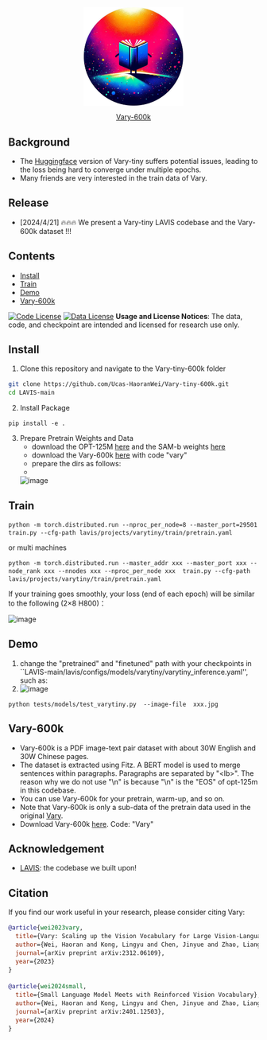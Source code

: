 <p align="center">
<img src="asset/vary-600k.jpg" style="width: 200px" align=center>
</p>
<p align="center">
<a href="">Vary-600k</a>       
</p>

## Background
- The [Huggingface](https://github.com/huggingface/transformers) version of Vary-tiny  suffers potential issues, leading to the loss being hard to converge under multiple epochs.
- Many friends are very interested in the train data of Vary. 


## Release
-  [2024/4/21] 🔥🔥🔥 We present a Vary-tiny LAVIS codebase and the Vary-600k dataset !!!


## Contents
- [Install](#install)
- [Train](#train)
- [Demo](#demo)
- [Vary-600k](#vary-600k)

[![Code License](https://img.shields.io/badge/Code%20License-Apache_2.0-green.svg)](https://github.com/tatsu-lab/stanford_alpaca/blob/main/LICENSE)
[![Data License](https://img.shields.io/badge/Data%20License-CC%20By%20NC%204.0-red.svg)](https://github.com/tatsu-lab/stanford_alpaca/blob/main/DATA_LICENSE)
**Usage and License Notices**: The data, code, and checkpoint are intended and licensed for research use only.


## Install
1. Clone this repository and navigate to the Vary-tiny-600k folder
```bash
git clone https://github.com/Ucas-HaoranWei/Vary-tiny-600k.git
cd LAVIS-main
```
2. Install Package
```Shell
pip install -e .
```
3. Prepare Pretrain Weights and Data
   - download the OPT-125M [here](https://huggingface.co/facebook/opt-125m/tree/main) and the SAM-b weights [here](https://github.com/facebookresearch/segment-anything)
   - download the Vary-600k [here](https://pan.baidu.com/s/18Rh53JxvbYYl9BPHoFvWcQ ) with code "vary"
   - prepare the dirs as follows:
   - 
   ![image](https://github.com/Ucas-HaoranWei/Vary-tiny-600k/assets/50487563/21d529ea-be53-41d3-9ca0-72eb29958bef)

## Train
```Shell
python -m torch.distributed.run --nproc_per_node=8 --master_port=29501 train.py --cfg-path lavis/projects/varytiny/train/pretrain.yaml
```
or multi machines
```Shell
python -m torch.distributed.run --master_addr xxx --master_port xxx --node_rank xxx --nnodes xxx --nproc_per_node xxx  train.py --cfg-path lavis/projects/varytiny/train/pretrain.yaml
```

If your training goes smoothly, your loss (end of each epoch) will be similar to the following (2×8 H800)：

   ![image](https://github.com/Ucas-HaoranWei/Vary-tiny-600k/assets/50487563/9c02a5a5-e93d-4a94-bd7d-c4b76d30d6f6)



## Demo
1. change the "pretrained" and "finetuned" path with your checkpoints in ``LAVIS-main/lavis/configs/models/varytiny/varytiny_inference.yaml'', such as:
2. 
   ![image](https://github.com/Ucas-HaoranWei/Vary-tiny-600k/assets/50487563/8c008c8f-862f-4e0d-afc5-6117d5e7a527)
```Shell
python tests/models/test_varytiny.py  --image-file  xxx.jpg
```
## Vary-600k
- Vary-600k is a PDF image-text pair dataset with about 30W English and 30W Chinese pages.
- The dataset is extracted using Fitz. A BERT model is used to merge sentences within paragraphs. Paragraphs are separated by "\<lb>". The reason why we do not use "\n" is because "\n" is the "EOS" of opt-125m in this codebase.
- You can use Vary-600k for your pretrain, warm-up, and so on.
- Note that Vary-600k is only a sub-data of the pretrain data used in the original [Vary](https://github.com/Ucas-HaoranWei/Vary).
- Download Vary-600k [here](https://pan.baidu.com/s/18Rh53JxvbYYl9BPHoFvWcQ). Code: "Vary"

## Acknowledgement
- [LAVIS](https://github.com/salesforce/LAVIS): the codebase we built upon!


## Citation
If you find our work useful in your research, please consider citing Vary:
```bibtex
@article{wei2023vary,
  title={Vary: Scaling up the Vision Vocabulary for Large Vision-Language Models},
  author={Wei, Haoran and Kong, Lingyu and Chen, Jinyue and Zhao, Liang and Ge, Zheng and Yang, Jinrong and Sun, Jianjian and Han, Chunrui and Zhang, Xiangyu},
  journal={arXiv preprint arXiv:2312.06109},
  year={2023}
}

@article{wei2024small,
  title={Small Language Model Meets with Reinforced Vision Vocabulary},
  author={Wei, Haoran and Kong, Lingyu and Chen, Jinyue and Zhao, Liang and Ge, Zheng and Yu, En and Sun, Jianjian and Han, Chunrui and Zhang, Xiangyu},
  journal={arXiv preprint arXiv:2401.12503},
  year={2024}
}
```


